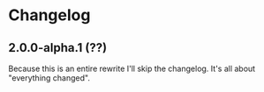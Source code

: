 # Changelog

## 2.0.0-alpha.1 (??)

Because this is an entire rewrite I'll skip the changelog. It's all about
"everything changed".
